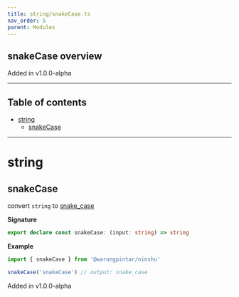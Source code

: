 ```yaml
---
title: string/snakeCase.ts
nav_order: 5
parent: Modules
---
```


## snakeCase overview

Added in v1.0.0-alpha

---

<h2 class="text-delta">Table of contents</h2>

- [string](#string)
  - [snakeCase](#snakecase)

---

# string

## snakeCase

convert `string` to
[snake_case](https://en.wikipedia.org/wiki/Snake_case)

**Signature**

```ts
export declare const snakeCase: (input: string) => string
```

**Example**

```ts
import { snakeCase } from '@warungpintar/ninshu'

snakeCase('snakeCase') // output: snake_case
```

Added in v1.0.0-alpha
